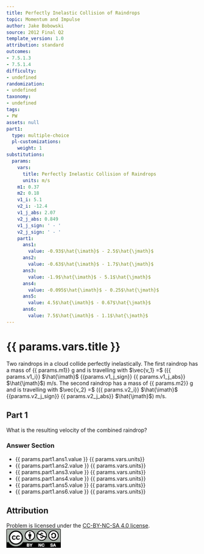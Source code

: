 ```yaml
---
title: Perfectly Inelastic Collision of Raindrops
topic: Momentum and Impulse
author: Jake Bobowski
source: 2012 Final Q2
template_version: 1.0
attribution: standard
outcomes:
- 7.5.1.3
- 7.5.1.4
difficulty:
- undefined
randomization:
- undefined
taxonomy:
- undefined
tags:
- PW
assets: null
part1:
  type: multiple-choice
  pl-customizations:
    weight: 1
substitutions:
  params:
    vars:
      title: Perfectly Inelastic Collision of Raindrops
      units: m/s
    m1: 0.37
    m2: 0.18
    v1_i: 5.1
    v2_i: -12.4
    v1_j_abs: 2.07
    v2_j_abs: 0.849
    v1_j_sign: ' - '
    v2_j_sign: ' - '
    part1:
      ans1:
        value: -0.93$\hat{\imath}$ - 2.5$\hat{\jmath}$
      ans2:
        value: -0.63$\hat{\imath}$ - 1.7$\hat{\jmath}$
      ans3:
        value: -1.9$\hat{\imath}$ - 5.1$\hat{\jmath}$
      ans4:
        value: -0.095$\hat{\imath}$ - 0.25$\hat{\jmath}$
      ans5:
        value: 4.5$\hat{\imath}$ - 0.67$\hat{\jmath}$
      ans6:
        value: 7.5$\hat{\imath}$ - 1.1$\hat{\jmath}$
---
```

# {{ params.vars.title }}
Two raindrops in a cloud collide perfectly inelastically. The first raindrop has a mass of {{ params.m1}} g and is travelling with $\vec{v_1} =$ ({{ params.v1_i}} $\hat{\imath}$ {{params.v1_j_sign}} {{ params.v1_j_abs}} $\hat{\jmath}$) m/s.
The second raindrop has a mass of {{ params.m2}} g and is travelling with $\vec{v_2} =$ ({{ params.v2_i}} $\hat{\imath}$ {{params.v2_j_sign}} {{ params.v2_j_abs}} $\hat{\jmath}$) m/s.

## Part 1

What is the resulting velocity of the combined raindrop?

### Answer Section

- {{ params.part1.ans1.value }} {{ params.vars.units}}
- {{ params.part1.ans2.value }} {{ params.vars.units}}
- {{ params.part1.ans3.value }} {{ params.vars.units}}
- {{ params.part1.ans4.value }} {{ params.vars.units}}
- {{ params.part1.ans5.value }} {{ params.vars.units}}
- {{ params.part1.ans6.value }} {{ params.vars.units}}

## Attribution

Problem is licensed under the [CC-BY-NC-SA 4.0 license](https://creativecommons.org/licenses/by-nc-sa/4.0/).<br> ![The Creative Commons 4.0 license requiring attribution-BY, non-commercial-NC, and share-alike-SA license.](https://raw.githubusercontent.com/firasm/bits/master/by-nc-sa.png)